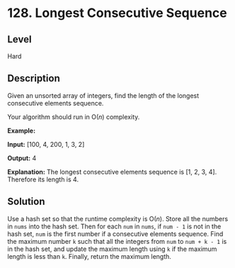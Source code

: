# 128. Longest Consecutive Sequence
## Level
Hard

## Description
Given an unsorted array of integers, find the length of the longest consecutive elements sequence.

Your algorithm should run in O(*n*) complexity.

**Example:**

**Input:** [100, 4, 200, 1, 3, 2]

**Output:** 4

**Explanation:** The longest consecutive elements sequence is [1, 2, 3, 4]. Therefore its length is 4.

## Solution
Use a hash set so that the runtime complexity is O(*n*). Store all the numbers in `nums` into the hash set. Then for each `num` in `nums`, if `num - 1` is not in the hash set, `num` is the first number if a consecutive elements sequence. Find the maximum number `k` such that all the integers from `num` to `num + k - 1` is in the hash set, and update the maximum length using `k` if the maximum length is less than `k`. Finally, return the maximum length.
